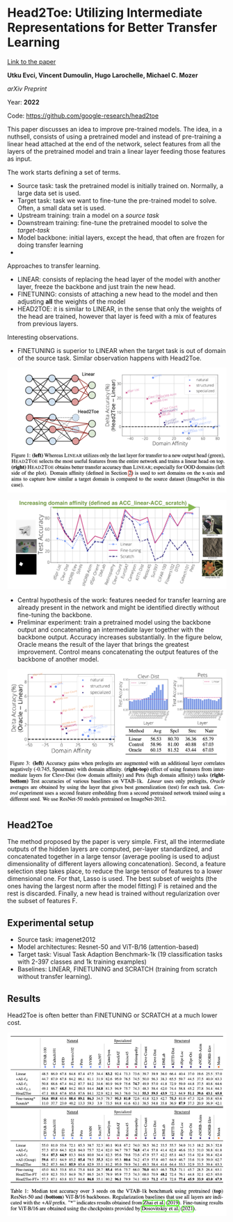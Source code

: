 # Head2Toe: Utilizing Intermediate Representations for Better Transfer Learning

[Link to the paper](https://arxiv.org/abs/2201.03529)

**Utku Evci, Vincent Dumoulin, Hugo Larochelle, Michael C. Mozer**

*arXiv Preprint*

Year: **2022**

Code: https://github.com/google-research/head2toe

This paper discusses an idea to improve pre-trained models. The idea, in a nuthsell, consists of using a pretrained model and instead of pre-training a linear head attached at the end of the network, select features from all the layers of the pretrained model and train a linear layer feeding those features as input.

The work starts defining a set of terms.
- Source task: task the pretrained model is initially trained on. Normally, a large data set is used.
- Target task: task we want to fine-tune the pre-trained model to solve. Often, a small data set is used.
- Upstream training: train a model on a *source task*
- Downstream training: fine-tune the pretrained moodel to solve the *target-task*
- Model backbone: initial layers, except the head, that often are frozen for doing transfer learning
- 
Approaches to transfer learning.
- LINEAR: consists of replacing the head layer of the model with another layer, freeze the backbone and just train the new head.
- FINETUNING: consists of attaching a new head to the model and then adjusting **all** the weights of the model
- HEAD2TOE: it is similar to LINEAR, in the sense that only the weights of the head are trained, however that layer is feed with a mix of features from previous layers.

Interesting observations.
- FINETUNING is superior to LINEAR when the target task is out of domain of the source task. Similar observation happens with Head2Toe.
  
![](evci2022/linearvsh2t.png)

![](evci2022/domain_affinity_impact.png)

- Central hypothesis of the work: features needed for transfer learning are already present in the network and might be identified directly without fine-tuning the backbone. 
- Preliminar experiment: train a pretrained model using the backbone output and concatenating an intermediate layer together with the backbone output. Accuracy increases substantially. In the figure below, Oracle means the result of the layer that brings the greatest improvement. Control means concatenating the output features of the backbone of another model.

![](evci2022/withIntermediateLayer.png)

## Head2Toe
The method proposed by the paper is very simple. First, all the intermediate outputs of the hidden layers are computed, per-layer standardized, and concatenated together in a large tensor (average pooling is used to adjust dimensionality of different layers allowing concatenation). Second, a feature selection step takes place, to reduce the large tensor of features to a lower dimensional one. For that, Lasso is used. The best subset of weights (the ones having the largest norm after the model fitting) F is retained and the rest is discarded. Finally, a new head is trained without regularization over the subset of features F.

## Experimental setup

- Source task: imagenet2012
- Model architectures: Resnet-50 and ViT-B/16 (attention-based)
- Target task: Visual Task Adaption Benchmark-1k (19 classification tasks with 2-397 classes and 1k training examples)
- Baselines: LINEAR, FINETUNING and SCRATCH (training from scratch without transfer learning).

## Results
Head2Toe is often better than FINETUNING or SCRATCH at a much lower cost.

![](evci2022/h2tresults.png)
